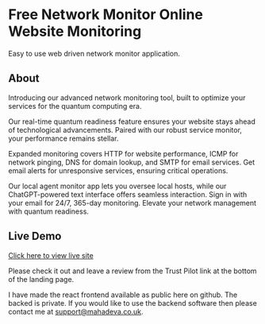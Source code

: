 # Free Network Monitor Online Website Monitoring

Easy to use web driven network monitor application.

## About

Introducing our advanced network monitoring tool, built to optimize your services for the quantum computing era.

Our real-time quantum readiness feature ensures your website stays ahead of technological advancements. Paired with our robust service monitor, your performance remains stellar.

Expanded monitoring covers HTTP for website performance, ICMP for network pinging, DNS for domain lookup, and SMTP for email services. Get email alerts for unresponsive services, ensuring critical operations.

Our local agent monitor app lets you oversee local hosts, while our ChatGPT-powered text interface offers seamless interaction. Sign in with your email for 24/7, 365-day monitoring. Elevate your network management with quantum readiness.

## Live Demo

<a href='https://freenetworkmonitor.click/'>Click here to view live site</a>

Please check it out and leave a review from the Trust Pilot link at the bottom of the landing page.

I have made the react frontend available as public here on github. The backed is private. If you would like to use the backend software then please contact me at support@mahadeva.co.uk. 
